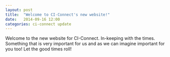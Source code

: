 ```yaml
---
layout: post
title:  "Welcome to CI-Connect's new website!"
date:   2014-09-16 12:00
categories: ci-connect update
---
```


Welcome to the new website for CI-Connect. In-keeping with the times. Something that is very important for us and as we can imagine important for you too! Let the good times roll!